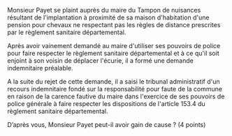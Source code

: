 Monsieur Payet se plaint auprès du maire du Tampon de nuisances résultant de l'implantation à proximité de sa maison d'habitation d'une pension pour chevaux ne respectant pas les règles de distance prescrites par le règlement sanitaire départemental. 

Après avoir vainement demandé au maire d'utiliser ses pouvoirs de police pour faire respecter le règlement sanitaire départemental et à ce qu'il soit enjoint à son voisin de déplacer l'écurie, il a formé une demande indemnitaire préalable.

A la suite du rejet de cette demande, il a saisi le tribunal administratif d'un recours indemnitaire fondé sur la responsabilité pour faute de la commune en raison de la carence fautive du maire dans l'exercice de ses pouvoirs de police générale à faire respecter les dispositions de l'article 153.4 du règlement sanitaire départemental.

D’après vous, Monsieur Payet peut-il avoir gain de cause ? (4 points)
